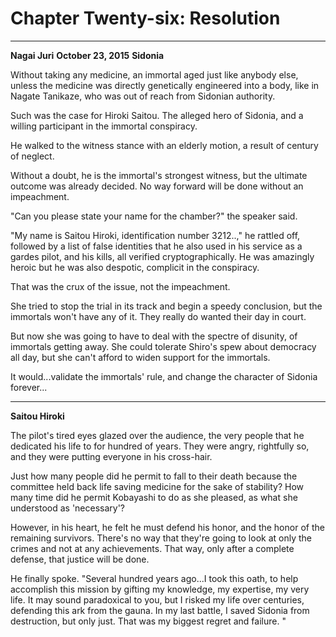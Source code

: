 # **Chapter Twenty-six: Resolution**

***
**Nagai Juri**
**October 23, 2015**
**Sidonia**

Without taking any medicine, an immortal aged just like anybody else, unless the medicine was directly genetically engineered into a body, like in Nagate Tanikaze, who was out of reach from Sidonian authority.

Such was the case for Hiroki Saitou. The alleged hero of Sidonia, and a willing participant in the immortal conspiracy.

He walked to the witness stance with an elderly motion, a result of century of neglect.

Without a doubt, he is the immortal's strongest witness, but the ultimate outcome was already decided. No way forward will be done without an impeachment.

"Can you please state your name for the chamber?" the speaker said.

"My name is Saitou Hiroki, identification number 3212..," he rattled off, followed by a list of false identities that he also used in his service as a gardes pilot, and his kills, all verified cryptographically. He was amazingly heroic but he was also despotic, complicit in the conspiracy.

That was the crux of the issue, not the impeachment.

She tried to stop the trial in its track and begin a speedy conclusion, but the immortals won't have any of it. They really do wanted their day in court.

But now she was going to have to deal with the spectre of disunity, of immortals getting away. She could tolerate Shiro's spew about democracy all day, but she can't afford to widen support for the immortals.

It would...validate the immortals' rule, and change the character of Sidonia forever...

***
**Saitou Hiroki**

The pilot's tired eyes glazed over the audience, the very people that he dedicated his life to for hundred of years. They were angry, rightfully so, and they were putting everyone in his cross-hair.

Just how many people did he permit to fall to their death because the committee held back life saving medicine for the sake of stability? How many time did he permit Kobayashi to do as she pleased, as what she understood as 'necessary'?

However, in his heart, he felt he must defend his honor, and the honor of the remaining survivors. There's no way that they're going to look at only the crimes and not at any achievements. That way, only after a complete defense, that justice will be done.

He finally spoke. "Several hundred years ago...I took this oath, to help accomplish this mission by gifting my knowledge, my expertise, my very life. It may sound paradoxical to you, but I risked my life over centuries, defending this ark from the gauna. In my last battle, I saved Sidonia from destruction, but only just. That was my biggest regret and failure. "
